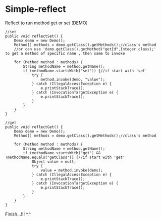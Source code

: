 # Simple-reflect
Reflect to run method get or set (DEMO)

    //set
    public void reflectSet() {
        Demo demo = new Demo();
        Method[] methods = demo.getClass().getMethods();//class's method
        //or can use 'demo.getClass().getMethod("getId",Integer.class);' to get a method of specific name , then same to invoke

        for (Method method : methods) {
            String methodName = method.getName();
            if (methodName.startsWith("set")) {//if start with 'set'
                try {
                    method.invoke(demo, "value");
                } catch (IllegalAccessException e) {
                    e.printStackTrace();
                } catch (InvocationTargetException e) {
                    e.printStackTrace();
                }
            }
        }
    }

    //get
    public void reflectGet() {
        Demo demo = new Demo();
        Method[] methods = demo.getClass().getMethods();//class's method

        for (Method method : methods) {
            String methodName = method.getName();
            if (methodName.startsWith("get") && !methodName.equals("getClass")) {//if start with 'get'
                Object value = null;
                try {
                    value = method.invoke(demo);
                } catch (IllegalAccessException e) {
                    e.printStackTrace();
                } catch (InvocationTargetException e) {
                    e.printStackTrace();
                }
            }
        }
    }

Finish...!!! ^.^
